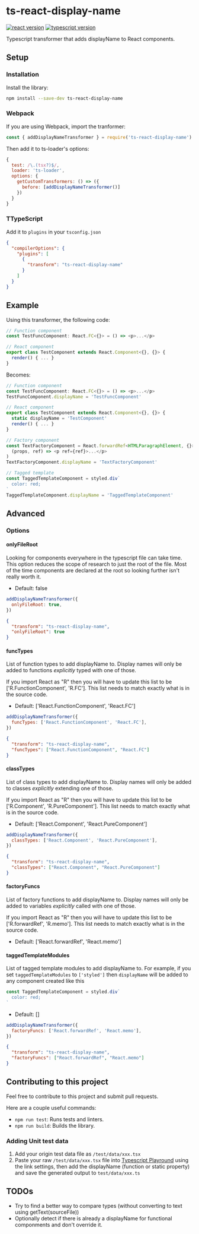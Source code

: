 # ts-react-display-name

[![react version](https://img.shields.io/badge/React-16+-green.svg?style=flat-square)](https://github.com/facebook/react/)
[![typescript version](https://img.shields.io/badge/TypeScript-3.6+-green.svg?style=flat-square)](https://www.typescriptlang.org/)

Typescript transformer that adds displayName to React components.

## Setup

### Installation

Install the library:

```bash
npm install --save-dev ts-react-display-name
```

### Webpack

If you are using Webpack, import the tranformer:

```js
const { addDisplayNameTransformer } = require('ts-react-display-name')
```

Then add it to ts-loader's options:

```js
{
  test: /\.(tsx?)$/,
  loader: 'ts-loader',
  options: {
    getCustomTransformers: () => ({
      before: [addDisplayNameTransformer()]
    })
  }
}
```

### TTypeScript

Add it to `plugins` in your `tsconfig.json`

```json
{
  "compilerOptions": {
    "plugins": [
      {
        "transform": "ts-react-display-name"
      }
    ]
  }
}
```

## Example

Using this transformer, the following code:

```js
// Function component
const TestFuncComponent: React.FC<{}> = () => <p>...</p>

// React component
export class TestComponent extends React.Component<{}, {}> {
  render() { ... }
}
```

Becomes:

```js
// Function component
const TestFuncComponent: React.FC<{}> = () => <p>...</p>
TestFuncComponent.displayName = 'TestFuncComponent'

// React component
export class TestComponent extends React.Component<{}, {}> {
  static displayName = 'TestComponent'
  render() { ... }
}

// Factory component
const TextFactoryComponent = React.forwardRef<HTMLParagraphElement, {}>(
  (props, ref) => <p ref={ref}>...</p>
)
TextFactoryComponent.displayName = 'TextFactoryComponent'

// Tagged template
const TaggedTemplateComponent = styled.div`
  color: red;
`
TaggedTemplateComponent.displayName = 'TaggedTemplateComponent'
```

## Advanced

### Options

#### onlyFileRoot

Looking for components everywhere in the typescript file can take time. This
option reduces the scope of research to just the root of the file. Most of
the time components are declared at the root so looking further isn't really
worth it.

- Default: false

```js
addDisplayNameTransformer({
  onlyFileRoot: true,
})
```

```json
{
  "transform": "ts-react-display-name",
  "onlyFileRoot": true
}
```

#### funcTypes

List of function types to add displayName to. Display names will only be added
to functions _explicitly_ typed with one of those.

If you import React as "R" then you will have to update this list to be
['R.FunctionComponent', 'R.FC']. This list needs to match exactly what is
in the source code.

- Default: ['React.FunctionComponent', 'React.FC']

```js
addDisplayNameTransformer({
  funcTypes: ['React.FunctionComponent', 'React.FC'],
})
```

```json
{
  "transform": "ts-react-display-name",
  "funcTypes": ["React.FunctionComponent", "React.FC"]
}
```

#### classTypes

List of class types to add displayName to. Display names will only be added
to classes _explicitly_ extending one of those.

If you import React as "R" then you will have to update this list to be
['R.Component', 'R.PureComponent']. This list needs to match exactly what is
in the source code.

- Default: ['React.Component', 'React.PureComponent']

```js
addDisplayNameTransformer({
  classTypes: ['React.Component', 'React.PureComponent'],
})
```

```json
{
  "transform": "ts-react-display-name",
  "classTypes": ["React.Component", "React.PureComponent"]
}
```

#### factoryFuncs

List of factory functions to add displayName to. Display names will only be added
to variables _explicitly_ called with one of those.

If you import React as "R" then you will have to update this list to be
['R.forwardRef', 'R.memo']. This list needs to match exactly what is
in the source code.

- Default: ['React.forwardRef', 'React.memo']

#### taggedTemplateModules

List of tagged template modules to add displayName to. 
For example, if you set `taggedTemplateModules` to `['styled']` then `displayName` will be added to any component created like this 

```ts
const TaggedTemplateComponent = styled.div`
  color: red;
`
```

- Default: []

```js
addDisplayNameTransformer({
  factoryFuncs: ['React.forwardRef', 'React.memo'],
})
```

```json
{
  "transform": "ts-react-display-name",
  "factoryFuncs": ["React.forwardRef", "React.memo"]
}
```

## Contributing to this project

Feel free to contribute to this project and submit pull requests.

Here are a couple useful commands:

- `npm run test`: Runs tests and linters.
- `npm run build`: Builds the library.

### Adding Unit test data

1. Add your origin test data file as `/test/data/xxx.tsx`
2. Paste your raw `/test/data/xxx.tsx` file into [Typescript Playround](https://www.typescriptlang.org/play/index.html?target=1&jsx=2) using the link settings, then add the displayName (function or static property) and save the generated output to `test/data/xxx.ts`

## TODOs

- Try to find a better way to compare types (without converting to text
  using getText(sourceFile))
- Optionally detect if there is already a displayName for functional componments and don't override it.
